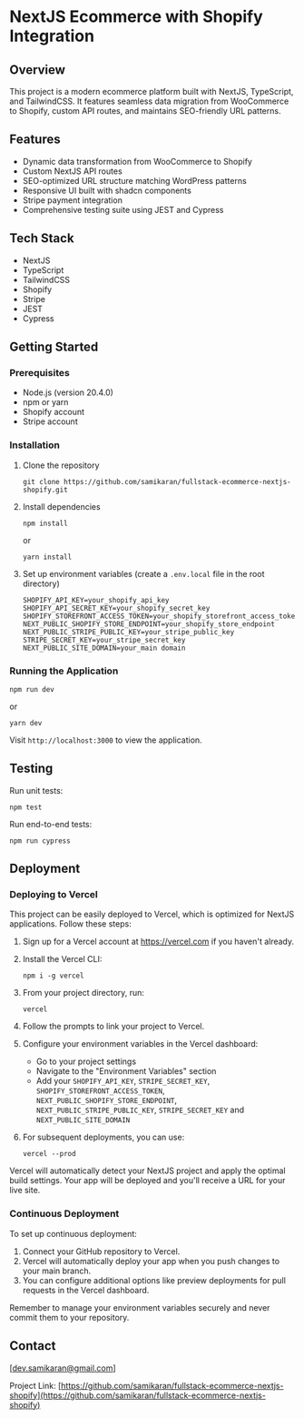 # NextJS Ecommerce with Shopify Integration

## Overview
This project is a modern ecommerce platform built with NextJS, TypeScript, and TailwindCSS. It features seamless data migration from WooCommerce to Shopify, custom API routes, and maintains SEO-friendly URL patterns.

## Features
- Dynamic data transformation from WooCommerce to Shopify
- Custom NextJS API routes
- SEO-optimized URL structure matching WordPress patterns
- Responsive UI built with shadcn components
- Stripe payment integration
- Comprehensive testing suite using JEST and Cypress

## Tech Stack
- NextJS
- TypeScript
- TailwindCSS
- Shopify
- Stripe
- JEST
- Cypress

## Getting Started

### Prerequisites
- Node.js (version 20.4.0)
- npm or yarn
- Shopify account
- Stripe account

### Installation
1. Clone the repository
   ```
   git clone https://github.com/samikaran/fullstack-ecommerce-nextjs-shopify.git
   ```
2. Install dependencies
   ```
   npm install
   ```
   or
   ```
   yarn install
   ```
3. Set up environment variables (create a `.env.local` file in the root directory)
   ```
   SHOPIFY_API_KEY=your_shopify_api_key
   SHOPIFY_API_SECRET_KEY=your_shopify_secret_key
   SHOPIFY_STOREFRONT_ACCESS_TOKEN=your_shopify_storefront_access_token
   NEXT_PUBLIC_SHOPIFY_STORE_ENDPOINT=your_shopify_store_endpoint
   NEXT_PUBLIC_STRIPE_PUBLIC_KEY=your_stripe_public_key
   STRIPE_SECRET_KEY=your_stripe_secret_key
   NEXT_PUBLIC_SITE_DOMAIN=your_main domain
   ```

### Running the Application
```
npm run dev
```
or
```
yarn dev
```

Visit `http://localhost:3000` to view the application.

## Testing
Run unit tests:
```
npm test
```

Run end-to-end tests:
```
npm run cypress
```

## Deployment

### Deploying to Vercel

This project can be easily deployed to Vercel, which is optimized for NextJS applications. Follow these steps:

1. Sign up for a Vercel account at https://vercel.com if you haven't already.

2. Install the Vercel CLI:
   ```
   npm i -g vercel
   ```

3. From your project directory, run:
   ```
   vercel
   ```

4. Follow the prompts to link your project to Vercel.

5. Configure your environment variables in the Vercel dashboard:
   - Go to your project settings
   - Navigate to the "Environment Variables" section
   - Add your `SHOPIFY_API_KEY`, `STRIPE_SECRET_KEY`, `SHOPIFY_STOREFRONT_ACCESS_TOKEN`, `NEXT_PUBLIC_SHOPIFY_STORE_ENDPOINT`, `NEXT_PUBLIC_STRIPE_PUBLIC_KEY`, `STRIPE_SECRET_KEY` and `NEXT_PUBLIC_SITE_DOMAIN`

6. For subsequent deployments, you can use:
   ```
   vercel --prod
   ```

Vercel will automatically detect your NextJS project and apply the optimal build settings. Your app will be deployed and you'll receive a URL for your live site.

### Continuous Deployment

To set up continuous deployment:

1. Connect your GitHub repository to Vercel.
2. Vercel will automatically deploy your app when you push changes to your main branch.
3. You can configure additional options like preview deployments for pull requests in the Vercel dashboard.

Remember to manage your environment variables securely and never commit them to your repository.

## Contact
[dev.samikaran@gmail.com]

Project Link: [https://github.com/samikaran/fullstack-ecommerce-nextjs-shopify](https://github.com/samikaran/fullstack-ecommerce-nextjs-shopify)
